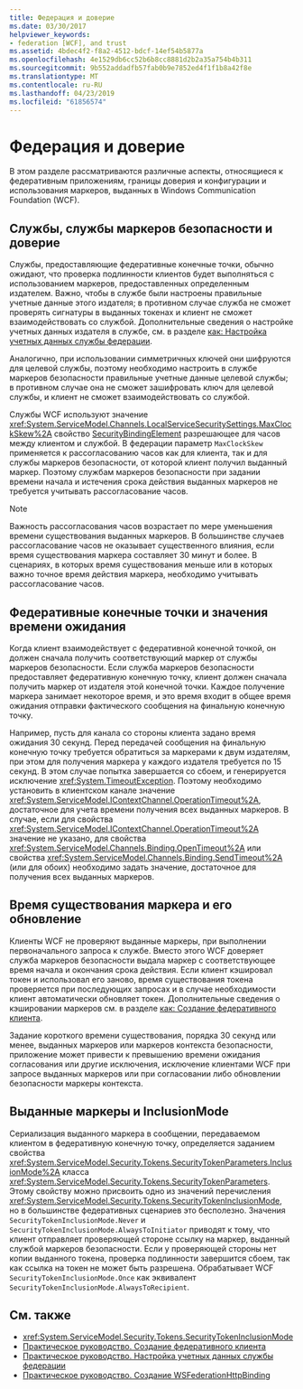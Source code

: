 ```yaml
---
title: Федерация и доверие
ms.date: 03/30/2017
helpviewer_keywords:
- federation [WCF], and trust
ms.assetid: 4bdec4f2-f8a2-4512-bdcf-14ef54b5877a
ms.openlocfilehash: 4e1529db6cc52b6b8cc8881d2b2a35a754b4b311
ms.sourcegitcommit: 9b552addadfb57fab0b9e7852ed4f1f1b8a42f8e
ms.translationtype: MT
ms.contentlocale: ru-RU
ms.lasthandoff: 04/23/2019
ms.locfileid: "61856574"
---
```

# <a name="federation-and-trust"></a>Федерация и доверие
В этом разделе рассматриваются различные аспекты, относящиеся к федеративным приложениям, границы доверия и конфигурации и использования маркеров, выданных в Windows Communication Foundation (WCF).  
  
## <a name="services-security-token-services-and-trust"></a>Службы, службы маркеров безопасности и доверие  
 Службы, предоставляющие федеративные конечные точки, обычно ожидают, что проверка подлинности клиентов будет выполняться с использованием маркеров, предоставленных определенным издателем. Важно, чтобы в службе были настроены правильные учетные данные этого издателя; в противном случае служба не сможет проверять сигнатуры в выданных токенах и клиент не сможет взаимодействовать со службой. Дополнительные сведения о настройке учетных данных издателя в службе, см. в разделе [как: Настройка учетных данных службы федерации](../../../../docs/framework/wcf/feature-details/how-to-configure-credentials-on-a-federation-service.md).  
  
 Аналогично, при использовании симметричных ключей они шифруются для целевой службы, поэтому необходимо настроить в службе маркеров безопасности правильные учетные данные целевой службы; в противном случае она не сможет зашифровать ключ для целевой службы, и клиент не сможет взаимодействовать со службой.  
  
 Службы WCF используют значение <xref:System.ServiceModel.Channels.LocalServiceSecuritySettings.MaxClockSkew%2A> свойство [SecurityBindingElement](../../../../docs/framework/wcf/diagnostics/wmi/securitybindingelement.md) разрешающее для часов между клиентом и службой. В федерации параметр `MaxClockSkew` применяется к рассогласованию часов как для клиента, так и для службы маркеров безопасности, от которой клиент получил выданный маркер. Поэтому службам маркеров безопасности при задании времени начала и истечения срока действия выданных маркеров не требуется учитывать рассогласование часов.  
  
> [!NOTE]
>  Важность рассогласования часов возрастает по мере уменьшения времени существования выданных маркеров. В большинстве случаев рассогласование часов не оказывает существенного влияния, если время существования маркера составляет 30 минут и более. В сценариях, в которых время существования меньше или в которых важно точное время действия маркера, необходимо учитывать рассогласование часов.  
  
## <a name="federated-endpoints-and-time-outs"></a>Федеративные конечные точки и значения времени ожидания  
 Когда клиент взаимодействует с федеративной конечной точкой, он должен сначала получить соответствующий маркер от службы маркеров безопасности. Если служба маркеров безопасности предоставляет федеративную конечную точку, клиент должен сначала получить маркер от издателя этой конечной точки. Каждое получение маркера занимает некоторое время, и это время входит в общее время ожидания отправки фактического сообщения на финальную конечную точку.  
  
 Например, пусть для канала со стороны клиента задано время ожидания 30 секунд. Перед передачей сообщения на финальную конечную точку требуется обратиться за маркерами к двум издателям, при этом для получения маркера у каждого издателя требуется по 15 секунд. В этом случае попытка завершается со сбоем, и генерируется исключение <xref:System.TimeoutException>. Поэтому необходимо установить в клиентском канале значение <xref:System.ServiceModel.IContextChannel.OperationTimeout%2A>, достаточное для учета времени получения всех выданных маркеров. В случае, если для свойства <xref:System.ServiceModel.IContextChannel.OperationTimeout%2A> значение не указано, для свойства <xref:System.ServiceModel.Channels.Binding.OpenTimeout%2A> или свойства <xref:System.ServiceModel.Channels.Binding.SendTimeout%2A> (или для обоих) необходимо задать значение, достаточное для получения всех выданных маркеров.  
  
## <a name="token-lifetime-and-renewal"></a>Время существования маркера и его обновление  
 Клиенты WCF не проверяют выданные маркеры, при выполнении первоначального запроса к службе.  Вместо этого WCF доверяет служба маркеров безопасности выдала маркер с соответствующее время начала и окончания срока действия. Если клиент кэшировал токен и использовал его заново, время существования токена проверяется при последующих запросах и в случае необходимости клиент автоматически обновляет токен. Дополнительные сведения о кэшировании маркеров см. в разделе [как: Создание федеративного клиента](../../../../docs/framework/wcf/feature-details/how-to-create-a-federated-client.md).  
  
 Задание короткого времени существования, порядка 30 секунд или менее, выданных маркеров или маркеров контекста безопасности, приложение может привести к превышению времени ожидания согласования или другие исключения, исключение клиентами WCF при запросе выданных маркеров или при согласовании либо обновлении безопасности маркеры контекста.  
  
## <a name="issued-tokens-and-inclusionmode"></a>Выданные маркеры и InclusionMode  
 Сериализация выданного маркера в сообщении, передаваемом клиентом в федеративную конечную точку, определяется заданием свойства <xref:System.ServiceModel.Security.Tokens.SecurityTokenParameters.InclusionMode%2A> класса <xref:System.ServiceModel.Security.Tokens.SecurityTokenParameters>. Этому свойству можно присвоить одно из значений перечисления <xref:System.ServiceModel.Security.Tokens.SecurityTokenInclusionMode>, но в большинстве федеративных сценариев это бесполезно. Значения `SecurityTokenInclusionMode.Never` и `SecurityTokenInclusionMode.AlwaysToInitiator` приводят к тому, что клиент отправляет проверяющей стороне ссылку на маркер, выданный службой маркеров безопасности. Если у проверяющей стороны нет копии выданного токена, проверка подлинности завершится сбоем, так как ссылка на токен не может быть разрешена. Обрабатывает WCF `SecurityTokenInclusionMode.Once` как эквивалент `SecurityTokenInclusionMode.AlwaysToRecipient`.  
  
## <a name="see-also"></a>См. также

- <xref:System.ServiceModel.Security.Tokens.SecurityTokenInclusionMode>
- [Практическое руководство. Создание федеративного клиента](../../../../docs/framework/wcf/feature-details/how-to-create-a-federated-client.md)
- [Практическое руководство. Настройка учетных данных службы федерации](../../../../docs/framework/wcf/feature-details/how-to-configure-credentials-on-a-federation-service.md)
- [Практическое руководство. Создание WSFederationHttpBinding](../../../../docs/framework/wcf/feature-details/how-to-create-a-wsfederationhttpbinding.md)
